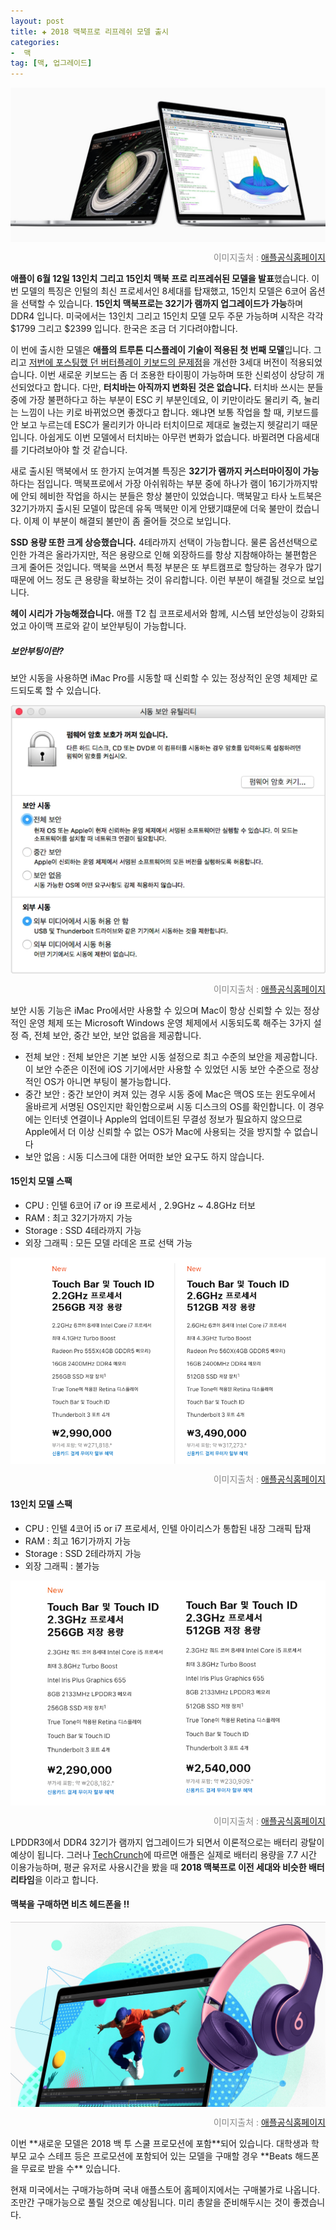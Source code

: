 ```yaml
---  
layout: post  
title: ✚ 2018 맥북프로 리프레쉬 모델 출시
categories:
-  맥
tag: [맥, 업그레이드]
--- 
```


<div class="markdown-image">
<img src="/assets/article_images/2018-07-15-newmacbook/1.png" alt="" align="middle"/><p style="text-align:right;  color:#878787"> 이미지출처 : <a href="https://www.apple.com/kr/shop/buy-mac/macbook-pro/13형"> 애플공식홈페이지 </a></p> </div>

**애플이 6월 12일 13인치 그리고 15인치 맥북 프로 리프레쉬된 모델을 발표**했습니다. 이 번 모델의 특징은 인털의 최신 프로세서인 8세대를 탑재했고, 15인치 모델은 6코어 옵션을 선택할 수 있습니다. **15인치 맥북프로는 32기가 램까지 업그레이드가 가능**하며 DDR4 입니다. 미국에서는 13인치 그리고 15인치 모델 모두 주문 가능하며 시작은 각각 $1799 그리고 $2399 입니다. 한국은 조금 더 기다려야합니다.

이 번에 출시한 모델은 **애플의 트루톤 디스플레이 기술이 적용된 첫 번째 모델**입니다. 그리고 [저번에 포스팅했 던 버터플레이 키보드의 문제점](http://gisadan.github.io/맥/2018/06/27/keyboard.html)을 개선한 3세대 버전이 적용되었습니다. 이번 새로운 키보드는 좀 더 조용한 타이핑이 가능하며 또한 신뢰성이 상당히 개선되었다고 합니다. 다만, **터치바는 아직까지 변화된 것은 없습니다.** 터치바 쓰시는 분들 중에 가장 불편하다고 하는 부분이 ESC 키 부분인데요, 이 키만이라도 물리키 즉, 눌리는 느낌이 나는 키로 바뀌었으면 좋겠다고 합니다. 왜냐면  보통 작업을 할 때, 키보드를 안 보고 누르는데 ESC가 물리키가 아니라 터치이므로 제대로 눌렸는지 헷갈리기 때문입니다. 아쉽게도 이번 모델에서 터치바는 아무런 변화가 없습니다. 바뀔려면 다음세대를 기다려보아야 할 것 같습니다.

새로 출시된 맥북에서 또 한가지 눈여겨볼 특징은  **32기가 램까지 커스터마이징이 가능**하다는 점입니다. 맥북프로에서 가장 아쉬워하는 부분 중에 하나가 램이 16기가까지밖에 안되 헤비한 작업을 하시는 분들은 항상 불만이 있었습니다. 맥북말고 타사 노트북은 32기가까지 출시된 모델이 많은데 유독 맥북만 이게 안됐기떄문에 더욱 불만이 컸습니다. 이제 이 부분이 해결되 불만이 좀 줄어들 것으로 보입니다. 

**SSD 용량 또한 크게 상승했습니다.** 4테라까지 선택이 가능합니다. 물론 옵션선택으로 인한 가격은 올라가지만, 적은 용량으로 인해 외장하드를 항상 지참해야하는 불편함은 크게 줄어든 것입니다. 맥북을 쓰면서 특정 부분은 또 부트캠프로 할당하는 경우가 많기 때문에 어느 정도 큰 용량을 확보하는 것이 유리합니다. 이런 부분이 해결될 것으로 보입니다.

**헤이 시리가 가능해졌습니다.** 애플 T2 칩 코프로세서와 함께, 시스템 보안성능이 강화되었고 아이맥 프로와 같이 보안부팅이 가능합니다. 

##### 보안부팅이란?
보안 시동을 사용하면 iMac Pro를 시동할 때 신뢰할 수 있는 정상적인 운영 체제만 로드되도록 할 수 있습니다.
<div class="markdown-image">
<img src="/assets/article_images/2018-07-15-newmacbook/2.png" alt="" align="middle"/><p style="text-align:right;  color:#878787"> 이미지출처 : <a href="https://support.apple.com/ko-kr/HT208330"> 애플공식홈페이지 </a></p> </div>
보안 시동 기능은 iMac Pro에서만 사용할 수 있으며 Mac이 항상 신뢰할 수 있는 정상적인 운영 체제 또는 Microsoft Windows 운영 체제에서 시동되도록 해주는 3가지 설정 즉, 전체 보안, 중간 보안, 보안 없음을 제공합니다.

- 전체 보안 : 전체 보안은 기본 보안 시동 설정으로 최고 수준의 보안을 제공합니다. 이 보안 수준은 이전에 iOS 기기에서만 사용할 수 있었던 시동 보안 수준으로 정상적인 OS가 아니면 부팅이 불가능합니다.
- 중간 보안 : 중간 보안이 켜져 있는 경우 시동 중에 Mac은 맥OS 또는 윈도우에서 올바르게 서명된 OS인지만 확인함으로써 시동 디스크의 OS를 확인합니다. 이 경우에는 인터넷 연결이나 Apple의 업데이트된 무결성 정보가 필요하지 않으므로 Apple에서 더 이상 신뢰할 수 없는 OS가 Mac에 사용되는 것을 방지할 수 없습니다
- 보안 없음 : 시동 디스크에 대한 어떠한 보안 요구도 하지 않습니다.

#### 15인치 모델 스팩
- CPU : 인텔 6코어 i7 or i9  프로세서 , 2.9GHz ~ 4.8GHz 터보 
- RAM : 최고 32기가까지 가능 
- Storage : SSD 4테라까지 가능
- 외장 그래픽 : 모든 모델 라데온 프로 선택 가능
<div class="markdown-image">
<img src="/assets/article_images/2018-07-15-newmacbook/3.png" alt="" align="middle"/><p style="text-align:right;  color:#878787"> 이미지출처 : <a href="https://www.apple.com/kr/shop/buy-mac/macbook-pro/15형"> 애플공식홈페이지 </a></p> </div>

#### 13인치 모델 스팩
- CPU : 인텔 4코어 i5 or i7 프로세서, 인텔 아이리스가 통합된 내장 그래픽 탑재
- RAM : 최고 16기가까지 가능
- Storage : SSD 2테라까지 가능
- 외장 그래픽 : 불가능
<div class="markdown-image">
<img src="/assets/article_images/2018-07-15-newmacbook/4.jpg" alt="" align="middle"/><p style="text-align:right;  color:#878787"> 이미지출처 : <a href="https://www.apple.com/kr/shop/buy-mac/macbook-pro/13형"> 애플공식홈페이지 </a></p> </div>

LPDDR3에서 DDR4 32기가 램까지 업그레이드가 되면서 이론적으로는 배터리 광탈이 예상이 됩니다. 그러나 [TechCrunch](https://techcrunch.com/2018/07/12/apples-macbook-refresh-puts-the-focus-back-on-creative-pros/)에 따르면 애플은 실제로 배터리 용량을 7.7 시간 이용가능하며, 평균 유저로 사용시간을 봤을 때 **2018 맥북프로 이전 세대와 비슷한 배터리타임**을 이라고 합니다.

#### 맥북을 구매하면 비츠 헤드폰을 !!
<div class="markdown-image">
<img src="/assets/article_images/2018-07-15-newmacbook/2.jpg" alt="" align="middle"/><p style="text-align:right;  color:#878787"> 이미지출처 : <a href="https://www.apple.com/kr]/"> 애플공식홈페이지 </a></p> </div>
이번 **새로운 모델은 2018 백 투 스쿨 프로모션에 포함**되어 있습니다. 대학생과 학부모 교수 스테프 등은 프로모션에 포함되어 있는 모델을 구매할 경우 **Beats 해드폰을 무료로 받을 수** 있습니다.

현재 미국에서는 구매가능하며 국내 애플스토어 홈페이지에서는 구매불가로 나옵니다. 조만간 구매가능으로 풀릴 것으로 예상됩니다. 미리 총알을 준비해두시는 것이 좋겠습니다.
